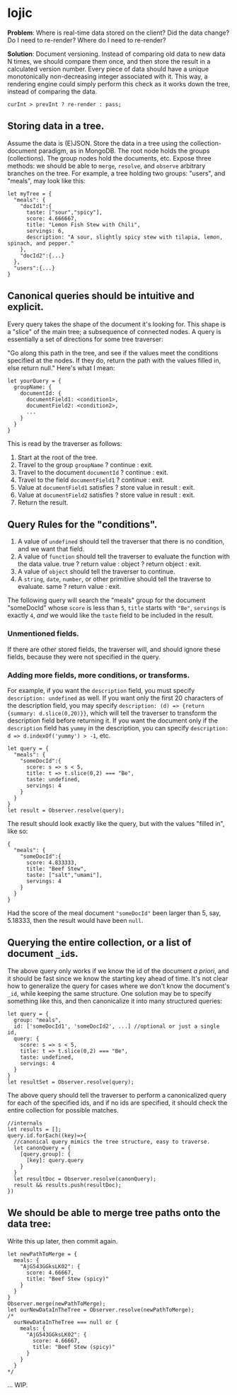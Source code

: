 # lojic

**Problem**: Where is real-time data stored on the client? Did the data change? Do I need to re-render? Where do I need to re-render?

**Solution**: Document versioning. Instead of comparing old data to new data N times, we should compare them once, and then store the result in a calculated version number. Every piece of data should have a unique monotonically non-decreasing integer associated with it. This way, a rendering engine could simply perform this check as it works down the tree, instead of comparing the data.

```
curInt > prevInt ? re-render : pass;
```

## Storing data in a tree.
Assume the data is (E)JSON. Store the data in a tree using the collection-document paradigm, as in MongoDB. The root node holds the groups (collections). The group nodes hold the documents, etc. Expose three methods: we should be able to `merge`, `resolve`, and `observe` arbitrary branches on the tree. For example, a tree holding two groups: "users", and "meals", may look like this:
```
let myTree = {
  "meals": {
    "docId1":{
      taste: ["sour","spicy"],
      score: 4.666667,
      title: "Lemon Fish Stew with Chili",
      servings: 6,
      description: "A sour, slightly spicy stew with tilapia, lemon, spinach, and pepper."
    },
    "docId2":{...}
  },
  "users":{...}
}
```

## Canonical queries should be intuitive and explicit.
Every query takes the shape of the document it's looking for. This shape is a "slice" of the main tree; a subsequence of connected nodes. A query is essentially a set of directions for some tree traverser: 

"Go along this path in the tree, and see if the values meet the conditions specified at the nodes. If they do, return the path with the values filled in, else return null." Here's what I mean:

```
let yourQuery = {
  groupName: {
    documentId: {
      documentField1: <condition1>,
      documentField2: <condition2>,
      ...
    }
  }
}
```
This is read by the traverser as follows:

1. Start at the root of the tree.
2. Travel to the group `groupName` ? continue : exit.
3. Travel to the document `documentId` ? continue : exit.
4. Travel to the field `documentField1` ? continue : exit.
5. Value at `documentField1` satisfies <condition1> ? store value in result : exit.
6. Value at `documentField2` satisfies <condition2> ? store value in result : exit.
7. Return the result.

## Query Rules for the "conditions".
1. A value of `undefined` should tell the traverser that there is no condition, and we want that field.
2. A value of `function` should tell the traverser to evaluate the function with the data value.
  true ? return value : object ? return object : exit.
3. A value of `object` should tell the traverser to continue.
4. A `string`, `date`, `number`, or other primitive should tell the traverse to evaluate.
  same ? return value : exit.

The following query will search the "meals" group for the document "someDocId" whose `score` is less than `5`, `title` starts with `"Be"`, `servings` is exactly `4`, *and* we would like the `taste` field to be included in the result.
### Unmentioned fields.
If there are other stored fields, the traverser will, and should ignore these fields, because they were not specified in the query. 
### Adding more fields, more conditions, or transforms.
For example, if you want the `description` field, you must specify `description: undefined` as well. If you want only the first 20 characters of the description field, you may specify `description: (d) => {return {summary: d.slice(0,20)}}`, which will tell the traverser to transform the description field before returning it. If you want the document only if the `description` field has `yummy` in the description, you can specify `description: d => d.indexOf('yummy') > -1`, etc.
```
let query = {
  "meals": {
    "someDocId":{
      score: s => s < 5,
      title: t => t.slice(0,2) === "Be",
      taste: undefined,
      servings: 4
    }
  }
}
let result = Observer.resolve(query);
```
The result should look exactly like the query, but with the values "filled in", like so:
```
{
  "meals": {
    "someDocId":{
      score: 4.833333,
      title: "Beef Stew",
      taste: ["salt","umami"],
      servings: 4
    }
  }
}
```
Had the score of the meal document `"someDocId"` been larger than 5, say, 5.18333, then the result would have been `null`.

## Querying the entire collection, or a list of document `_id`s.

The above query only works if we know the id of the document *a priori*, and it should be fast since we know the starting key ahead of time. It's not clear how to generalize the query for cases where we don't know the document's `_id`, while keeping the same structure. One solution may be to specify something like this, and then canonicalize it into many structured queries:
```
let query = {
  group: "meals",
  id: ['someDocId1', 'someDocId2', ...] //optional or just a single id,
  query: {
    score: s => s < 5,
    title: t => t.slice(0,2) === "Be",
    taste: undefined,
    servings: 4
  }
}
let resultSet = Observer.resolve(query);
```
The above query should tell the traverser to perform a canonicalized query for each of the specified ids, and if no ids are specified, it should check the entire collection for possible matches.
```
//internals
let results = [];
query.id.forEach((key)=>{
  //canonical query mimics the tree structure, easy to traverse.
  let canonQuery = {
    [query.group]: {
      [key]: query.query
    }
  }
  let resultDoc = Observer.resolve(canonQuery);
  result && results.push(resultDoc);
})
```

## We should be able to merge tree paths onto the data tree:
Write this up later, then commit again.
```
let newPathToMerge = {
  meals: {
    "AjG543GGksLK02": {
      score: 4.66667,
      title: "Beef Stew (spicy)"
    }
  }
}
Observer.merge(newPathToMerge);
let ourNewDataInTheTree = Observer.resolve(newPathToMerge);
/*
  ourNewDataInTheTree === null or {
    meals: {
      "AjG543GGksLK02": {
        score: 4.66667,
        title: "Beef Stew (spicy)"
      }
    }
  }
*/
```
... WIP.